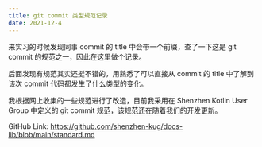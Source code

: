 ```yaml
---
title: git commit 类型规范记录
date: 2021-12-4
---
```


来实习的时候发现同事 commit 的 title 中会带一个前缀，查了一下这是 git commit 的规范之一，因此在这里做个记录。

后面发现有规范其实还挺不错的，用熟悉了可以直接从 commit 的 title 中了解到该次 commit 代码都发生了什么类型的变化。

我根据网上收集的一些规范进行了改造，目前我采用在 Shenzhen Kotlin User Group 中定义的 git commit 规范，该规范还在随着我们的开发更新。

GitHub Link: <https://github.com/shenzhen-kug/docs-lib/blob/main/standard.md>

<!-- more -->
